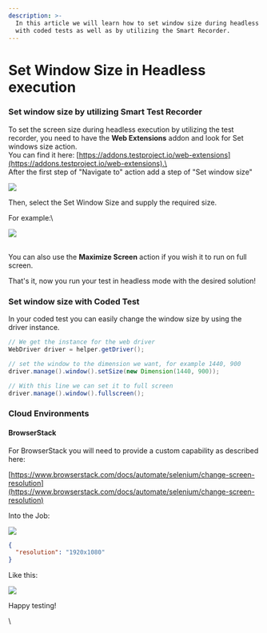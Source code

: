 ```yaml
---
description: >-
  In this article we will learn how to set window size during headless execution
  with coded tests as well as by utilizing the Smart Recorder.
---
```


# Set Window Size in Headless execution

### Set window size by utilizing Smart Test Recorder <a href="#set-window-size-by-utilizing-smart-test-recorder" id="set-window-size-by-utilizing-smart-test-recorder"></a>

To set the screen size during headless execution by utilizing the test recorder, you need to have the **Web Extensions** addon and look for Set windows size action.\
You can find it here: [https://addons.testproject.io/web-extensions](https://addons.testproject.io/web-extensions).\
\
After the first step of "Navigate to" action add a step of "Set window size"

![](https://downloads.intercomcdn.com/i/o/197379335/eaae7ea63ef399b1b01e7a2d/image.png)

Then, select the Set Window Size and supply the required size.

For example:\


![](https://downloads.intercomcdn.com/i/o/197355008/e26979424f853f688ef5affa/image.png)

\
You can also use the **Maximize Screen** action if you wish it to run on full screen.

That's it, now you run your test in headless mode with the desired solution!&#x20;

### Set window size with Coded Test <a href="#set-window-size-with-coded-test" id="set-window-size-with-coded-test"></a>

In your coded test you can easily change the window size by using the driver instance.

```java
// We get the instance for the web driver
WebDriver driver = helper.getDriver(); 

// set the window to the dimension we want, for example 1440, 900
driver.manage().window().setSize(new Dimension(1440, 900));

// With this line we can set it to full screen
driver.manage().window().fullscreen();
```

### &#x20;Cloud Environments <a href="#h_02c89d04c2" id="h_02c89d04c2"></a>

#### BrowserStack <a href="#h_66a50686f3" id="h_66a50686f3"></a>

For BrowserStack you will need to provide a custom capability as described here:

[https://www.browserstack.com/docs/automate/selenium/change-screen-resolution](https://www.browserstack.com/docs/automate/selenium/change-screen-resolution)

Into the Job:

![](https://downloads.intercomcdn.com/i/o/352242992/d5b4b0e0b96a86b09a79e134/Screen+Shot+2021-06-18+at+11.29.37.png)

```json
{
  "resolution": "1920x1080"
}
```

Like this:

![](https://downloads.intercomcdn.com/i/o/352243227/06ce05e603ae8562ba522e15/Screen+Shot+2021-06-18+at+11.32.42.png)

Happy testing!

\
